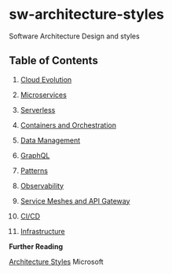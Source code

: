 # sw-architecture-styles
Software Architecture Design and styles

## Table of Contents

  01. [Cloud Evolution](cloud.md)

  02. [Microservices](microservices.md) 

  03. [Serverless](serveless.md) 

  04. [Containers and Orchestration](Containers-and-orchestration.md) 

  05. [Data Management](data-mgmt.md)

  06. [GraphQL](Graphql.md) 

  07. [Patterns](patterns.md)

  08. [Observability](observability.md)

  09. [Service Meshes and API Gateway](services-mesh-api-gateway.md)

  10. [CI/CD](ci-cd.md)

  11. [Infrastructure](Infrastructure.md)


**Further Reading**

[Architecture Styles](https://docs.microsoft.com/en-us/azure/architecture/guide/architecture-styles/) Microsoft


